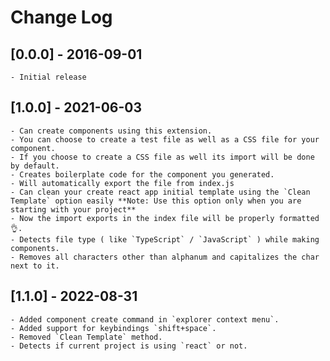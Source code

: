 # Change Log

<!-- All notable changes to the "react-component-generator" extension will be documented in this file.

Check [Keep a Changelog](http://keepachangelog.com/) for recommendations on how to structure this file.

## [Unreleased] -->

## [0.0.0] - 2016-09-01
    - Initial release

## [1.0.0] - 2021-06-03

    - Can create components using this extension.
    - You can choose to create a test file as well as a CSS file for your component.
    - If you choose to create a CSS file as well its import will be done by default.
    - Creates boilerplate code for the component you generated.
    - Will automatically export the file from index.js
    - Can clean your create react app initial template using the `Clean Template` option easily **Note: Use this option only when you are starting with your project**
    - Now the import exports in the index file will be properly formatted 👌.
    - Detects file type ( like `TypeScript` / `JavaScript` ) while making components.
    - Removes all characters other than alphanum and capitalizes the char next to it.

## [1.1.0] - 2022-08-31

    - Added component create command in `explorer context menu`.
    - Added support for keybindings `shift+space`.
    - Removed `Clean Template` method.
    - Detects if current project is using `react` or not.
